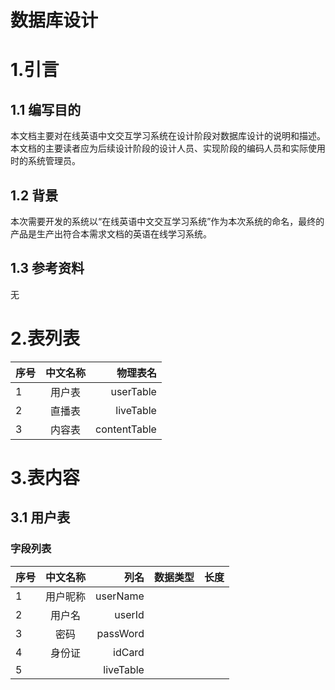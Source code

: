 # 数据库设计
# 1.引言
## 1.1 编写目的
本文档主要对在线英语中文交互学习系统在设计阶段对数据库设计的说明和描述。本文档的主要读者应为后续设计阶段的设计人员、实现阶段的编码人员和实际使用时的系统管理员。
## 1.2 背景
本次需要开发的系统以“在线英语中文交互学习系统”作为本次系统的命名，最终的产品是生产出符合本需求文档的英语在线学习系统。
## 1.3 参考资料
无
# 2.表列表
序号|中文名称|物理表名
---|:--:|---:
1|用户表|userTable
2|直播表|liveTable
3|内容表|contentTable
# 3.表内容
## 3.1 用户表
### 字段列表
序号|中文名称|列名|数据类型|长度
---|:--:|---:|---:|---:
1|用户昵称|userName
2|用户名|userId
3|密码|passWord
4|身份证|idCard
5||liveTable
